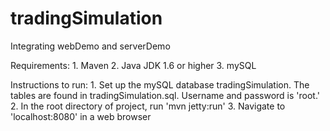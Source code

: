 tradingSimulation
=================
Integrating webDemo and serverDemo

Requirements: 1. Maven 2. Java JDK 1.6 or higher 3. mySQL

Instructions to run: 1. Set up the mySQL database tradingSimulation. The tables are found in tradingSimulation.sql. Username and password is 'root.' 2. In the root directory of project, run 'mvn jetty:run' 3. Navigate to 'localhost:8080' in a web browser
